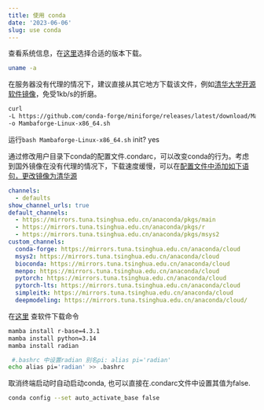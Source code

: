 ```yaml
---
title: 使用 conda 
date: '2023-06-06'
slug: use conda
---
```


查看系统信息，在[这里](https://github.com/conda-forge/miniforge/releases/latest)选择合适的版本下载。

```bash
uname -a
```

在服务器没有代理的情况下，建议直接从其它地方下载该文件，例如[清华大学开源软件镜像](https://mirrors.tuna.tsinghua.edu.cn/anaconda/archive/)，免受1kb/s的折磨。

```bash
curl 
-L https://github.com/conda-forge/miniforge/releases/latest/download/Mambaforge-Linux-x86_64.sh 
-o Mambaforge-Linux-x86_64.sh
```

运行`bash Mambaforge-Linux-x86_64.sh`  init? yes

通过修改用户目录下conda的配置文件.condarc，可以改变conda的行为。考虑到国外镜像在没有代理的情况下，下载速度缓慢，可以在[配置文件中添加如下语句，更改镜像为清华源](https://mirrors.tuna.tsinghua.edu.cn/help/anaconda/)

```yaml
channels:
  - defaults
show_channel_urls: true
default_channels:
  - https://mirrors.tuna.tsinghua.edu.cn/anaconda/pkgs/main
  - https://mirrors.tuna.tsinghua.edu.cn/anaconda/pkgs/r
  - https://mirrors.tuna.tsinghua.edu.cn/anaconda/pkgs/msys2
custom_channels:
  conda-forge: https://mirrors.tuna.tsinghua.edu.cn/anaconda/cloud
  msys2: https://mirrors.tuna.tsinghua.edu.cn/anaconda/cloud
  bioconda: https://mirrors.tuna.tsinghua.edu.cn/anaconda/cloud
  menpo: https://mirrors.tuna.tsinghua.edu.cn/anaconda/cloud
  pytorch: https://mirrors.tuna.tsinghua.edu.cn/anaconda/cloud
  pytorch-lts: https://mirrors.tuna.tsinghua.edu.cn/anaconda/cloud
  simpleitk: https://mirrors.tuna.tsinghua.edu.cn/anaconda/cloud
  deepmodeling: https://mirrors.tuna.tsinghua.edu.cn/anaconda/cloud/
```

在[这里](https://anaconda.org/) 查软件下载命令

```bash
mamba install r-base=4.3.1 
mamba install python=3.14 
mamba install radian

 #.bashrc 中设置radian 别名pi: alias pi='radian'
echo alias pi='radian' >> .bashrc
```

取消终端启动时自动启动conda, 也可以直接在.condarc文件中设置其值为false.

```bash
conda config --set auto_activate_base false
```
